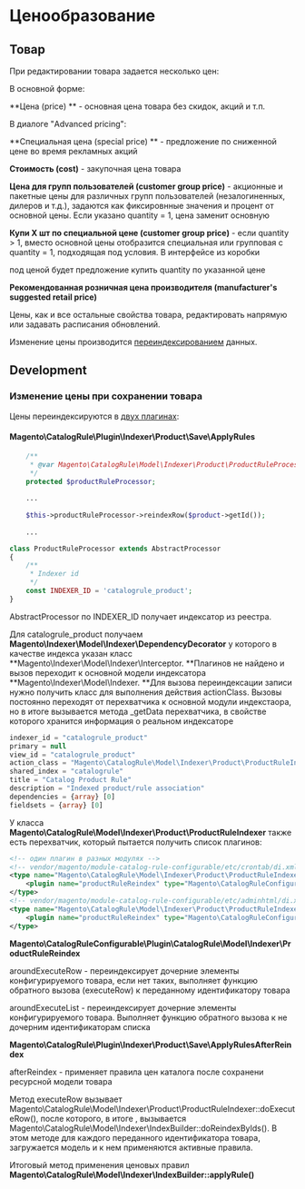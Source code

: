 # Ценообразование

## Товар

При редактировании товара задается несколько цен:

В основной форме:

**Цена \(price\) ** - основная цена товара без скидок, акций и т.п.

В диалоге "Advanced pricing":

**Специальная цена \(special price\) ** - предложение по сниженной цене во время рекламных акций

**Cтоимость \(cost\)** - закупочная цена товара

**Цена для групп пользователей \(customer group price\)** - акционные и пакетные цены для различных групп пользователей \(незалогиненных, дилеров и т.д.\), задаются как фиксировнные значения и процент от основной цены. Если указано quantity = 1, цена заменит основную

**Купи Х шт по специальной цене \(customer group price\)** - если quantity &gt; 1, вместо основной цены отобразится специальная или групповая с  quantity = 1, подходящая под условия. В интерфейсе из коробки

под ценой будет предложение купить quantity по указанной цене

**Рекомендованная розничная цена производителя \(manufacturer's suggested retail price \)**

Цены, как и все остальные свойства товара, редактировать напрямую  или задавать расписания обновлений.

Изменение цены производится [переиндексированием](/magento/podsistemi/indeksirovanie.md) данных.

## Development

### Изменение цены при сохранении товара

Цены переиндексируются в [двух плагинах](/magento/development/sohranenie-tovara.md):

#### **Magento\CatalogRule\Plugin\Indexer\Product\Save\ApplyRules**

```php
    /**
     * @var Magento\CatalogRule\Model\Indexer\Product\ProductRuleProcessor
     */
    protected $productRuleProcessor;
    
    ...
    
    $this->productRuleProcessor->reindexRow($product->getId());
    
    ...
```

```php
class ProductRuleProcessor extends AbstractProcessor
{
    /**
     * Indexer id
     */
    const INDEXER_ID = 'catalogrule_product';
}
```

AbstractProcessor по INDEXER\_ID получает индексатор из реестра. 

Для catalogrule\_product получаем **Magento\Indexer\Model\Indexer\DependencyDecorator** у которого в качестве индекса указан класс **Magento\Indexer\Model\Indexer\Interceptor.  **Плагинов не найдено и вызов переходит к основной модели индексатора **Magento\Indexer\Model\Indexer. **Для вызова переиндексации записи нужно получить класс для выполнения действия actionClass. Вызовы постоянно переходят от перехватчика к основной модули индекстаора, но в итоге вызывается метода \_getData перехватчика, в свойстве которого хранится информация о реальном индексаторе

```php
indexer_id = "catalogrule_product"
primary = null
view_id = "catalogrule_product"
action_class = "Magento\CatalogRule\Model\Indexer\Product\ProductRuleIndexer"
shared_index = "catalogrule"
title = "Catalog Product Rule"
description = "Indexed product/rule association"
dependencies = {array} [0]
fieldsets = {array} [0]
```

У класса **Magento\CatalogRule\Model\Indexer\Product\ProductRuleIndexer** также есть перехватчик, который пытается получить список плагинов:

```xml
<!-- один плагин в разных модулях -->
<!-- vendor/magento/module-catalog-rule-configurable/etc/crontab/di.xml -->
<type name="Magento\CatalogRule\Model\Indexer\Product\ProductRuleIndexer">
    <plugin name="productRuleReindex" type="Magento\CatalogRuleConfigurable\Plugin\CatalogRule\Model\Indexer\ProductRuleReindex"/>
</type>
<!-- vendor/magento/module-catalog-rule-configurable/etc/adminhtml/di.xml -->
<type name="Magento\CatalogRule\Model\Indexer\Product\ProductRuleIndexer">
    <plugin name="productRuleReindex" type="Magento\CatalogRuleConfigurable\Plugin\CatalogRule\Model\Indexer\ProductRuleReindex"/>
</type>

```

**Magento\CatalogRuleConfigurable\Plugin\CatalogRule\Model\Indexer\ProductRuleReindex**

aroundExecuteRow - переиндексирует дочерние элементы конфигурируемого товара, если нет таких, выполняет функцию обратного вызова \(executeRow\) к переданному идентификатору товара

aroundExecuteList - переиндексирует дочерние элементы конфигурируемого товара. Выполняет функцию обратного вызова к не дочерним идентификаторам списка

**Magento\CatalogRule\Plugin\Indexer\Product\Save\ApplyRulesAfterReindex**

afterReindex - применяет правила цен каталога после сохранени ресурсной модели товара

Метод executeRow вызывает Magento\CatalogRule\Model\Indexer\Product\ProductRuleIndexer::doExecuteRow\(\), после которого,  в итоге , вызывается Magento\CatalogRule\Model\Indexer\IndexBuilder::doReindexByIds\(\). В этом методе для каждого переданного идентификатора товара, загружается модель и к нем применяются активные правила. 

Итоговый метод применения ценовых правил **Magento\CatalogRule\Model\Indexer\IndexBuilder::applyRule\(\)**







